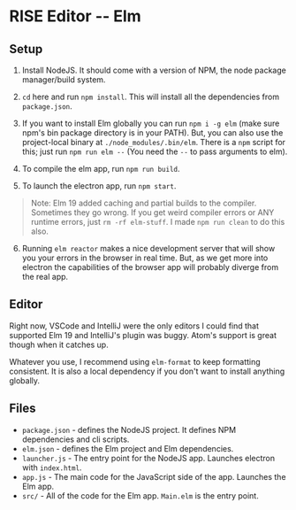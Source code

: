 # RISE Editor -- Elm

## Setup

1. Install NodeJS. It should come with a version of NPM, the node package manager/build system.

2. `cd` here and run `npm install`. This will install all the dependencies from `package.json`.

3. If you want to install Elm globally you can run `npm i -g elm` (make sure npm's bin package directory is in your PATH). But, you can also use the project-local binary at `./node_modules/.bin/elm`. There is a `npm` script for this; just run `npm run elm --` (You need the `--` to pass arguments to elm).

4. To compile the elm app, run `npm run build`.

5. To launch the electron app, run `npm start`.

> Note: Elm 19 added caching and partial builds to the compiler. Sometimes they go wrong. If you get weird compiler errors or ANY runtime errors, just `rm -rf elm-stuff`. I made `npm run clean` to do this also.

6. Running `elm reactor` makes a nice development server that will show you your errors in the browser in real time. But, as we get more into electron the capabilities of the browser app will probably diverge from the real app.

## Editor

Right now, VSCode and IntelliJ were the only editors I could find that supported Elm 19 and IntelliJ's plugin was buggy. Atom's support is great though when it catches up.

Whatever you use, I recommend using `elm-format` to keep formatting consistent. It is also a local dependency if you don't want to install anything globally.

## Files

* `package.json` - defines the NodeJS project. It defines NPM dependencies and cli scripts.
* `elm.json` - defines the Elm project and Elm dependencies.
* `launcher.js` - The entry point for the NodeJS app. Launches electron with `index.html`.
* `app.js` - The main code for the JavaScript side of the app. Launches the Elm app.
* `src/` - All of the code for the Elm app. `Main.elm` is the entry point.